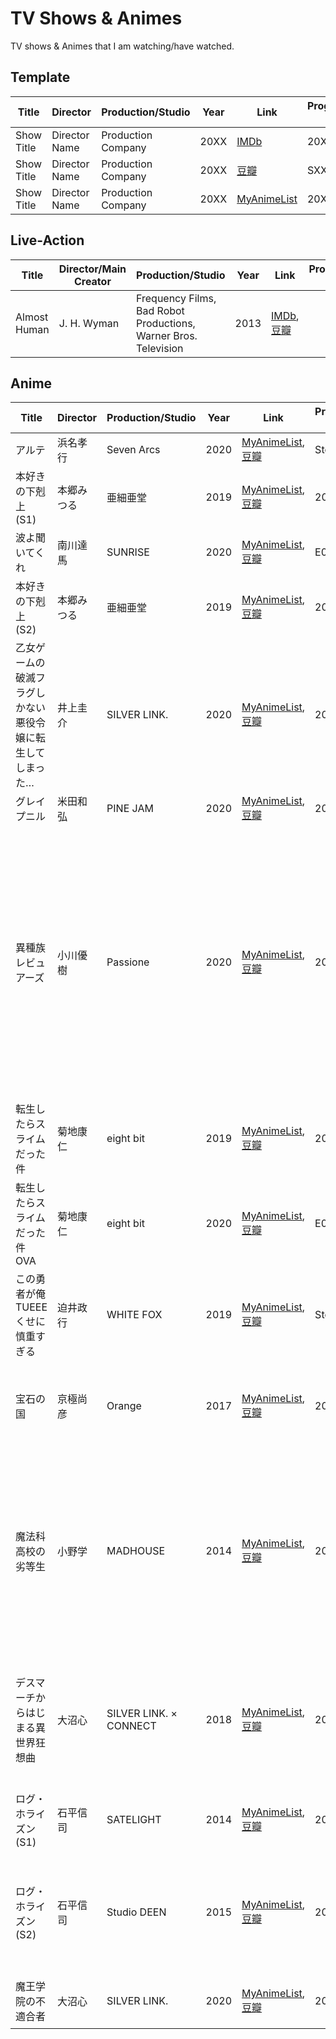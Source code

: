 # TV Shows & Animes

TV shows & Animes that I am watching/have watched.

## Template

| Title | Director | Production/Studio | Year | Link | Progress/Finish date | Rating | Review |
|------------|-------------|--------------|------|-------|-------|--------|--------|
| Show Title | Director Name | Production Company | 20XX | [IMDb](#) | 20XX-XX-XX | ★★★☆☆ | |
| Show Title | Director Name | Production Company | 20XX | [豆瓣](#) | SXXEXX |  | |
| Show Title | Director Name | Production Company | 20XX | [MyAnimeList](#) | 20XX-XX-XX | ★★★★☆ | |

## Live-Action

| Title | Director/Main Creator | Production/Studio | Year | Link | Progress/Finish date | Rating | Review |
|------------|-------------|--------------|------|-------|-------|--------|--------|
| Almost Human | J. H. Wyman | Frequency Films, Bad Robot Productions, Warner Bros. Television | 2013 | [IMDb](https://www.imdb.com/title/tt2654580/), [豆瓣](https://movie.douban.com/subject/22519837/) |  |  | |

## Anime

| Title | Director | Production/Studio | Year | Link | Progress/Finish date | Rating | Review |
|------------|-------------|--------------|------|-------|-------|--------|--------|
| アルテ | 浜名孝行 | Seven Arcs | 2020 | [MyAnimeList](https://myanimelist.net/anime/40128/), [豆瓣](https://movie.douban.com/subject/34617228/) | Stopped (E03) | ★★☆☆☆ | |
| 本好きの下剋上 (S1) | 本郷みつる | 亜細亜堂 | 2019 | [MyAnimeList](https://myanimelist.net/anime/39468/), [豆瓣](https://movie.douban.com/subject/30483637/) | 2020-06-18 | ★★★☆☆ | |
| 波よ聞いてくれ | 南川達馬 | SUNRISE | 2020 | [MyAnimeList](https://myanimelist.net/anime/40513/), [豆瓣](https://movie.douban.com/subject/33383697/) | E06 | | |
| 本好きの下剋上 (S2) | 本郷みつる | 亜細亜堂 | 2019 | [MyAnimeList](https://myanimelist.net/anime/40815/), [豆瓣](https://movie.douban.com/subject/34966406/) | 2020-06-28 | ★★★★☆ | |
| 乙女ゲームの破滅フラグしかない悪役令嬢に転生してしまった… | 井上圭介 | SILVER LINK. | 2020 | [MyAnimeList](https://myanimelist.net/anime/38555/), [豆瓣](https://movie.douban.com/subject/30358101/) | 2020-06-28 | ★★★☆☆ | |
| グレイプニル | 米田和弘 | PINE JAM | 2020 | [MyAnimeList](https://myanimelist.net/anime/39463/), [豆瓣](https://movie.douban.com/subject/30482079/) | 2020-06-28 | ★★★★☆ | |
| 異種族レビュアーズ | 小川優樹 | Passione | 2020 | [MyAnimeList](https://myanimelist.net/anime/40010/), [豆瓣](https://movie.douban.com/subject/34447531/) | 2020-07-16 | ★★★★★ | 色情画面不少，但基本都是擦边球，披着里番皮探索种族融合和女性主义的话题，应该任何性别的人看都会找到乐趣。 |
| 転生したらスライムだった件 | 菊地康仁 | eight bit | 2019 | [MyAnimeList](https://myanimelist.net/anime/37430/), [豆瓣](https://movie.douban.com/subject/30163731/) | 2020-07-19 | ★★★★☆ | |
| 転生したらスライムだった件 OVA | 菊地康仁 | eight bit | 2020 | [MyAnimeList](https://myanimelist.net/anime/38793/), [豆瓣](https://movie.douban.com/subject/30447592/) | E04 | |
| この勇者が俺 TUEEE くせに慎重すぎる | 迫井政行 | WHITE FOX | 2019 | [MyAnimeList](https://myanimelist.net/anime/38659/), [豆瓣](https://movie.douban.com/subject/30372448/) | Stopped (E02) | ★☆☆☆☆ | 实在蠢得没法看。 |
| 宝石の国 | 京極尚彦 | Orange | 2017 | [MyAnimeList](https://myanimelist.net/anime/35557/), [豆瓣](https://movie.douban.com/subject/27047873/) | 2017-12-? | ★★★★★ | 首播的时候看的，正在看第二遍。(E03) |
| 魔法科高校の劣等生 | 小野学 | MADHOUSE | 2014 | [MyAnimeList](https://myanimelist.net/anime/20785/), [豆瓣](https://movie.douban.com/subject/25741564/) | 2020-09-18 | ★★★☆☆ | 配角故事什么都好，就是主角兄妹真的太尬了，拖了好几次没看下去，终于看完了。 |
| デスマーチからはじまる異世界狂想曲 | 大沼心 | SILVER LINK. × CONNECT  | 2018 | [MyAnimeList](https://myanimelist.net/anime/34497/), [豆瓣](https://movie.douban.com/subject/26934287/) | 2020-10-19 | ★★★☆☆ | 我还蛮喜欢这种慢慢旅游的动画，要是有第二季就好了。 |
| ログ・ホライズン (S1) | 石平信司 | SATELIGHT | 2014 | [MyAnimeList](https://myanimelist.net/anime/17265/), [豆瓣](https://movie.douban.com/subject/21323283/) | 2020-10-21 | ★★★★☆ |  |
| ログ・ホライズン (S2) | 石平信司 | Studio DEEN | 2015 | [MyAnimeList](https://myanimelist.net/anime/23321/), [豆瓣](https://movie.douban.com/subject/25851661/) | 2020-10-21 | ★★★☆☆ | E10 哭惨我了，但是整季来看并没有第一季好。 |
| 魔王学院の不適合者 | 大沼心 | SILVER LINK. | 2020 | [MyAnimeList](https://myanimelist.net/anime/40496/), [豆瓣](https://movie.douban.com/subject/34852268/) | 2020-10-22 | ★★☆☆☆ | What the fuck is this. |
